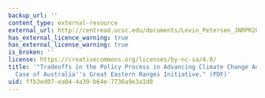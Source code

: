 ```yaml
---
backup_url: ''
content_type: external-resource
external_url: http://centread.ucsc.edu/documents/Levin_Petersen_JNRPR2011.pdf
has_external_licence_warning: true
has_external_license_warning: true
is_broken: ''
license: https://creativecommons.org/licenses/by-nc-sa/4.0/
title: '"Tradeoffs in the Policy Process in Advancing Climate Change Adaptation: The
  Case of Australia''s Great Eastern Ranges Initiative." (PDF)'
uid: ffb3ed07-ea04-4a39-b64e-7736a9e3a1d0
---
```

